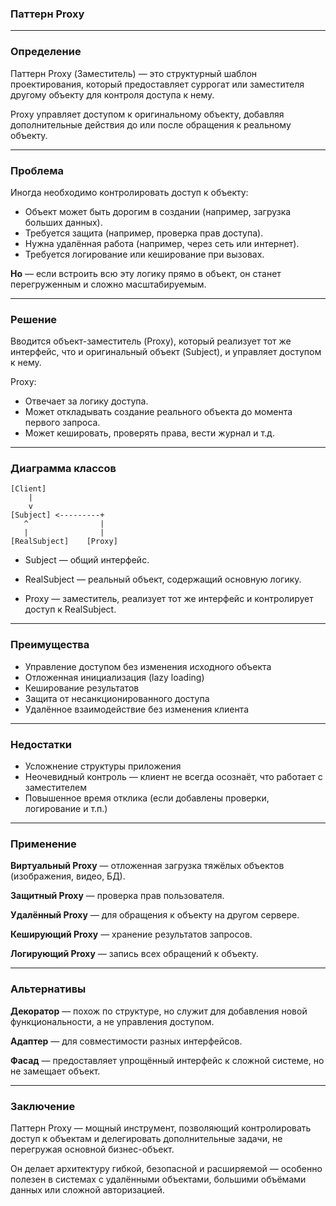 ### Паттерн Proxy

---

### **Определение** 
Паттерн Proxy (Заместитель) — это структурный шаблон проектирования, который предоставляет суррогат или заместителя другому объекту для контроля доступа к нему.

Proxy управляет доступом к оригинальному объекту, добавляя дополнительные действия до или после обращения к реальному объекту.

---
<style>
.reveal .slides {
    word-wrap: break-word;
    overflow-wrap: break-word;
}
</style>
### Проблема
Иногда необходимо контролировать доступ к объекту:
- Объект может быть дорогим в создании (например, загрузка больших данных).
- Требуется защита (например, проверка прав доступа).
- Нужна удалённая работа (например, через сеть или интернет).
- Требуется логирование или кеширование при вызовах.

**Но** — если встроить всю эту логику прямо в объект, он станет перегруженным и сложно масштабируемым.

---
### Решение
Вводится объект-заместитель (Proxy), который реализует тот же интерфейс, что и оригинальный объект (Subject), и управляет доступом к нему.

Proxy:
- Отвечает за логику доступа.
- Может откладывать создание реального объекта до момента первого запроса.
- Может кешировать, проверять права, вести журнал и т.д.

---
### Диаграмма классов

```
[Client]
    |
    v
[Subject] <---------+
   ^                |
   |                |
[RealSubject]    [Proxy]
```
- Subject — общий интерфейс.

- RealSubject — реальный объект, содержащий основную логику.

- Proxy — заместитель, реализует тот же интерфейс и контролирует доступ к RealSubject.

---
### Преимущества

- Управление доступом без изменения исходного объекта
- Отложенная инициализация (lazy loading)
- Кеширование результатов
- Защита от несанкционированного доступа
- Удалённое взаимодействие без изменения клиента

---
### Недостатки

- Усложнение структуры приложения
- Неочевидный контроль — клиент не всегда осознаёт, что работает с заместителем
- Повышенное время отклика (если добавлены проверки, логирование и т.п.)

---
### Применение

__Виртуальный Proxy__ — отложенная загрузка тяжёлых объектов (изображения, видео, БД).

__Защитный Proxy__ — проверка прав пользователя.

__Удалённый Proxy__ — для обращения к объекту на другом сервере.

__Кеширующий Proxy__ — хранение результатов запросов.

__Логирующий Proxy__ — запись всех обращений к объекту.

---
### Альтернативы

__Декоратор__ — похож по структуре, но служит для добавления новой функциональности, а не управления доступом.

__Адаптер__ — для совместимости разных интерфейсов.

__Фасад__ — предоставляет упрощённый интерфейс к сложной системе, но не замещает объект.

---
### Заключение
Паттерн Proxy — мощный инструмент, позволяющий контролировать доступ к объектам и делегировать дополнительные задачи, не перегружая основной бизнес-объект.

Он делает архитектуру гибкой, безопасной и расширяемой — особенно полезен в системах с удалёнными объектами, большими объёмами данных или сложной авторизацией.

